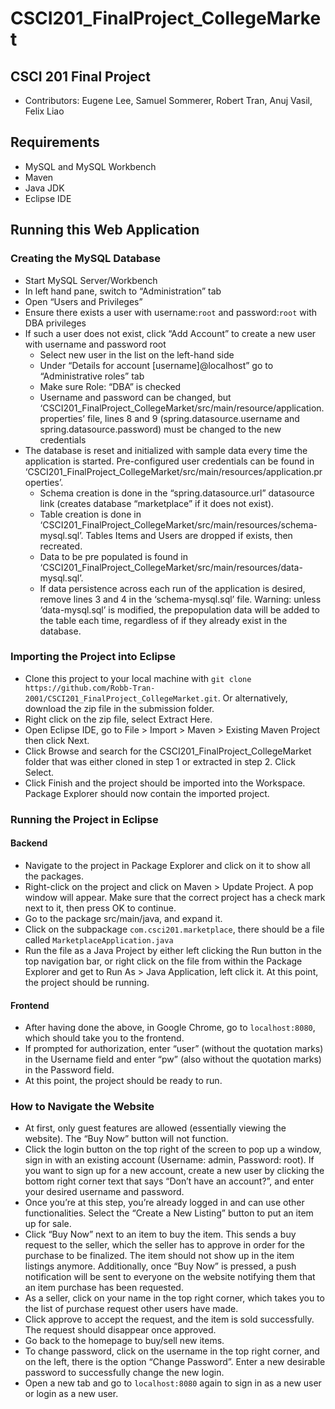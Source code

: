 # CSCI201_FinalProject_CollegeMarket

## CSCI 201 Final Project
- Contributors: Eugene Lee, Samuel Sommerer, Robert Tran, Anuj Vasil, Felix Liao

## Requirements
- MySQL and MySQL Workbench
- Maven
- Java JDK
- Eclipse IDE

## Running this Web Application

### Creating the MySQL Database
- Start MySQL Server/Workbench
- In left hand pane, switch to “Administration” tab
- Open “Users and Privileges”
- Ensure there exists a user with username:`root` and password:`root` with DBA privileges
- If such a user does not exist, click “Add Account” to create a new user with username and password root
    - Select new user in the list on the left-hand side
    - Under “Details for account [username]@localhost” go to “Administrative roles” tab
    - Make sure Role: “DBA” is checked
    - Username and password can be changed, but ‘CSCI201_FinalProject_CollegeMarket/src/main/resource/application.properties’ file, lines 8 and 9 (spring.datasource.username and spring.datasource.password) must be changed to the new credentials
- The database is reset and initialized with sample data every time the application is started. Pre-configured user credentials can be found in ‘CSCI201_FinalProject_CollegeMarket/src/main/resources/application.properties’. 
    - Schema creation is done in the “spring.datasource.url” datasource link (creates database “marketplace” if it does not exist). 
    - Table creation is done in ‘CSCI201_FinalProject_CollegeMarket/src/main/resources/schema-mysql.sql’. Tables Items and Users are dropped if exists, then recreated. 
    - Data to be pre populated is found in ‘CSCI201_FinalProject_CollegeMarket/src/main/resources/data-mysql.sql’.
    - If data persistence across each run of the application is desired, remove lines 3 and 4 in the ‘schema-mysql.sql’ file. Warning: unless ‘data-mysql.sql’ is modified, the prepopulation data will be added to the table each time, regardless of if they already exist in the database. 


### Importing the Project into Eclipse
- Clone this project to your local machine with `git clone https://github.com/Robb-Tran-2001/CSCI201_FinalProject_CollegeMarket.git`. Or alternatively, download the zip file in the submission folder.
- Right click on the zip file, select Extract Here.
- Open Eclipse IDE, go to File > Import > Maven > Existing Maven Project then click Next.
- Click Browse and search for the CSCI201_FinalProject_CollegeMarket folder that was either cloned in step 1 or extracted in step 2. Click Select.
- Click Finish and the project should be imported into the Workspace. Package Explorer should now contain the imported project.

### Running the Project in Eclipse

#### Backend
- Navigate to the project in Package Explorer and click on it to show all the packages.
- Right-click on the project and click on Maven > Update Project. A pop window will appear. Make sure that the correct project has a check mark next to it, then press OK to continue.
- Go to the package src/main/java, and expand it.
- Click on the subpackage `com.csci201.marketplace`, there should be a file called `MarketplaceApplication.java`
- Run the file as a Java Project by either left clicking the Run button in the top navigation bar, or right click on the file from within the Package Explorer and get to Run As > Java Application, left click it. At this point, the project should be running.

#### Frontend
- After having done the above, in Google Chrome, go to `localhost:8080`, which should take you to the frontend.
- If prompted for authorization, enter “user” (without the quotation marks) in the Username field and enter “pw” (also without the quotation marks) in the Password field.
- At this point, the project should be ready to run.

### How to Navigate the Website
- At first, only guest features are allowed (essentially viewing the website). The “Buy Now” button will not function. 
- Click the login button on the top right of the screen to pop up a window, sign in with an existing account (Username: admin, Password: root). If you want to sign up for a new account, create a new user by clicking the bottom right corner text that says “Don’t have an account?”, and enter your desired username and password.
- Once you’re at this step, you’re already logged in and can use other functionalities. Select the “Create a New Listing” button to put an item up for sale.
- Click “Buy Now” next to an item to buy the item. This sends a buy request to the seller, which the seller has to approve in order for the purchase to be finalized. The item should not show up in the item listings anymore. Additionally, once “Buy Now” is pressed, a push notification will be sent to everyone on the website notifying them that an item purchase has been requested.
- As a seller, click on your name in the top right corner, which takes you to the list of purchase request other users have made. 
- Click approve to accept the request, and the item is sold successfully. The request should disappear once approved.
- Go back to the homepage to buy/sell new items.
- To change password, click on the username in the top right corner, and on the left, there is the option “Change Password”. Enter a new desirable password to successfully change the new login.
- Open a new tab and go to `localhost:8080` again to sign in as a new user or login as a new user.



